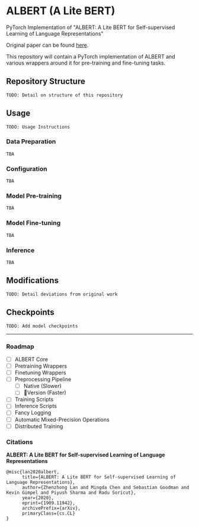 # ALBERT (A Lite BERT)
PyTorch Implementation of "ALBERT: A Lite BERT for Self-supervised Learning of Language Representations"

Original paper can be found [here](https://arxiv.org/abs/1909.11942).

This repository will contain a PyTorch implementation of ALBERT and various wrappers around it for pre-training and fine-tuning tasks.

## Repository Structure
`TODO: Detail on structure of this repository`

## Usage
`TODO: Usage Instructions`

### Data Preparation
`TBA`

### Configuration
`TBA`

### Model Pre-training
`TBA`

### Model Fine-tuning
`TBA`

### Inference
`TBA`

## Modifications
`TODO: Detail deviations from original work`

## Checkpoints
`TODO: Add model checkpoints`

---

### Roadmap
- [ ] ALBERT Core
- [ ] Pretraining Wrappers
- [ ] Finetuning Wrappers
- [ ] Preprocessing Pipeline
    - [ ] Native (Slower)
    - [ ] 🤗Version (Faster)
- [ ] Training Scripts
- [ ] Inference Scripts
- [ ] Fancy Logging
- [ ] Automatic Mixed-Precision Operations
- [ ] Distributed Training

### Citations
**ALBERT: A Lite BERT for Self-supervised Learning of Language Representations**
```
@misc{lan2020albert,
      title={ALBERT: A Lite BERT for Self-supervised Learning of Language Representations}, 
      author={Zhenzhong Lan and Mingda Chen and Sebastian Goodman and Kevin Gimpel and Piyush Sharma and Radu Soricut},
      year={2020},
      eprint={1909.11942},
      archivePrefix={arXiv},
      primaryClass={cs.CL}
}
```
